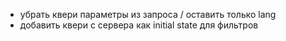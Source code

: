 - убрать квери параметры из запроса / оставить только lang
- добавить квери с сервера как initial state для фильтров